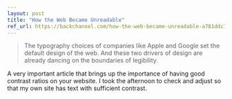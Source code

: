 ```yaml
---
layout: post
title: "How the Web Became Unreadable"
ref_url: https://backchannel.com/how-the-web-became-unreadable-a781ddc711b6#.ni9gq8d71
---
```


> The typography choices of companies like Apple and Google set the default design of the web. And these two drivers of design are already dancing on the boundaries of legibility.

A very important article that brings up the importance of having good contrast ratios on your website. I took the afternoon to check and adjust so that my own site has text with sufficient contrast.
